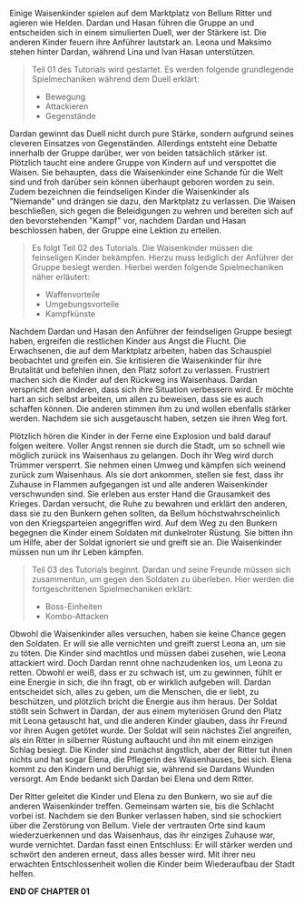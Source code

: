 Einige Waisenkinder spielen auf dem Marktplatz von Bellum Ritter und agieren wie Helden. Dardan und Hasan führen die Gruppe an und entscheiden sich in einem simulierten Duell, wer der Stärkere ist. Die anderen Kinder feuern ihre Anführer lautstark an. Leona und Maksimo stehen hinter Dardan, während Lina und Ivan Hasan unterstützen.

> Teil 01 des Tutorials wird gestartet. Es werden folgende grundlegende Spielmechaniken während dem Duell erklärt:
>
> - Bewegung
> - Attackieren
> - Gegenstände

Dardan gewinnt das Duell nicht durch pure Stärke, sondern aufgrund seines cleveren Einsatzes von Gegenständen. Allerdings entsteht eine Debatte innerhalb der Gruppe darüber, wer von beiden tatsächlich stärker ist. Plötzlich taucht eine andere Gruppe von Kindern auf und verspottet die Waisen. Sie behaupten, dass die Waisenkinder eine Schande für die Welt sind und froh darüber sein können überhaupt geboren worden zu sein. Zudem bezeichnen die feindseligen Kinder die Waisenkinder als "Niemande" und drängen sie dazu, den Marktplatz zu verlassen. Die Waisen beschließen, sich gegen die Beleidigungen zu wehren und bereiten sich auf den bevorstehenden "Kampf" vor, nachdem Dardan und Hasan beschlossen haben, der Gruppe eine Lektion zu erteilen.

> Es folgt Teil 02 des Tutorials. Die Waisenkinder müssen die feinseligen Kinder bekämpfen. Hierzu muss lediglich der Anführer der Gruppe besiegt werden. Hierbei werden folgende Spielmechaniken näher erläutert:
>
> - Waffenvorteile
> - Umgebungsvorteile
> - Kampfkünste

Nachdem Dardan und Hasan den Anführer der feindseligen Gruppe besiegt haben, ergreifen die restlichen Kinder aus Angst die Flucht. Die Erwachsenen, die auf dem Marktplatz arbeiten, haben das Schauspiel beobachtet und greifen ein. Sie kritisieren die Waisenkinder für ihre Brutalität und befehlen ihnen, den Platz sofort zu verlassen. Frustriert machen sich die Kinder auf den Rückweg ins Waisenhaus. Dardan verspricht den anderen, dass sich ihre Situation verbessern wird. Er möchte hart an sich selbst arbeiten, um allen zu beweisen, dass sie es auch schaffen können. Die anderen stimmen ihm zu und wollen ebenfalls stärker werden. Nachdem sie sich ausgetauscht haben, setzen sie ihren Weg fort.

Plötzlich hören die Kinder in der Ferne eine Explosion und bald darauf folgen weitere. Voller Angst rennen sie durch die Stadt, um so schnell wie möglich zurück ins Waisenhaus zu gelangen. Doch ihr Weg wird durch Trümmer versperrt. Sie nehmen einen Umweg und kämpfen sich weinend zurück zum Waisenhaus. Als sie dort ankommen, stellen sie fest, dass ihr Zuhause in Flammen aufgegangen ist und alle anderen Waisenkinder verschwunden sind. Sie erleben aus erster Hand die Grausamkeit des Krieges. Dardan versucht, die Ruhe zu bewahren und erklärt den anderen, dass sie zu den Bunkern gehen sollten, da Bellum höchstwahrscheinlich von den Kriegsparteien angegriffen wird. Auf dem Weg zu den Bunkern begegnen die Kinder einem Soldaten mit dunkelroter Rüstung. Sie bitten ihn um Hilfe, aber der Soldat ignoriert sie und greift sie an. Die Waisenkinder müssen nun um ihr Leben kämpfen.

> Teil 03 des Tutorials beginnt. Dardan und seine Freunde müssen sich zusammentun, um gegen den Soldaten zu überleben. Hier werden die fortgeschrittenen Spielmechaniken erklärt:
>
> - Boss-Einheiten
> - Kombo-Attacken

Obwohl die Waisenkinder alles versuchen, haben sie keine Chance gegen den Soldaten. Er will sie alle vernichten und greift zuerst Leona an, um sie zu töten. Die Kinder sind machtlos und müssen dabei zusehen, wie Leona attackiert wird. Doch Dardan rennt ohne nachzudenken los, um Leona zu retten. Obwohl er weiß, dass er zu schwach ist, um zu gewinnen, fühlt er eine Energie in sich, die ihn fragt, ob er wirklich aufgeben will. Dardan entscheidet sich, alles zu geben, um die Menschen, die er liebt, zu beschützen, und plötzlich bricht die Energie aus ihm heraus. Der Soldat stößt sein Schwert in Dardan, der aus einem myteriösen Grund den Platz mit Leona getauscht hat, und die anderen Kinder glauben, dass ihr Freund vor ihren Augen getötet wurde. Der Soldat will sein nächstes Ziel angreifen, als ein Ritter in silberner Rüstung auftaucht und ihn mit einem einzigen Schlag besiegt. Die Kinder sind zunächst ängstlich, aber der Ritter tut ihnen nichts und hat sogar Elena, die Pflegerin des Waisenhauses, bei sich. Elena kommt zu den Kindern und beruhigt sie, während sie Dardans Wunden versorgt. Am Ende bedankt sich Dardan bei Elena und dem Ritter.

Der Ritter geleitet die Kinder und Elena zu den Bunkern, wo sie auf die anderen Waisenkinder treffen. Gemeinsam warten sie, bis die Schlacht vorbei ist. Nachdem sie den Bunker verlassen haben, sind sie schockiert über die Zerstörung von Bellum. Viele der vertrauten Orte sind kaum wiederzuerkennen und das Waisenhaus, das ihr einziges Zuhause war, wurde vernichtet. Dardan fasst einen Entschluss: Er will stärker werden und schwört den anderen erneut, dass alles besser wird. Mit ihrer neu erwachten Entschlossenheit wollen die Kinder beim Wiederaufbau der Stadt helfen.

**END OF CHAPTER 01**

